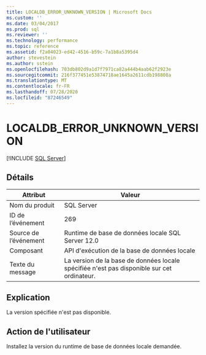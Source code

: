 ```yaml
---
title: LOCALDB_ERROR_UNKNOWN_VERSION | Microsoft Docs
ms.custom: ''
ms.date: 03/04/2017
ms.prod: sql
ms.reviewer: ''
ms.technology: performance
ms.topic: reference
ms.assetid: f2a04023-ed42-4516-b59c-7a1b8a5395d4
author: stevestein
ms.author: sstein
ms.openlocfilehash: 703db802d9a1d7f7971ca82a444b4aab62f2923e
ms.sourcegitcommit: 216f377451e53874718ae1645a2611cdb198808a
ms.translationtype: MT
ms.contentlocale: fr-FR
ms.lasthandoff: 07/28/2020
ms.locfileid: "87246549"
---
```

# <a name="localdb_error_unknown_version"></a>LOCALDB_ERROR_UNKNOWN_VERSION
 [!INCLUDE [SQL Server](../../includes/applies-to-version/sqlserver.md)]
    
## <a name="details"></a>Détails  
  
| Attribut | Valeur |
| --------- | ----- |
|Nom du produit|SQL Server|  
|ID de l’événement|269|  
|Source de l’événement|Runtime de base de données locale SQL Server 12.0|  
|Composant|API d'exécution de la base de données locale|  
|Texte du message|La version de la base de données locale spécifiée n'est pas disponible sur cet ordinateur.|  
  
## <a name="explanation"></a>Explication  
 La version spécifiée n'est pas disponible.  
  
## <a name="user-action"></a>Action de l'utilisateur  
 Installez la version du runtime de base de données locale demandée.  
  
  
